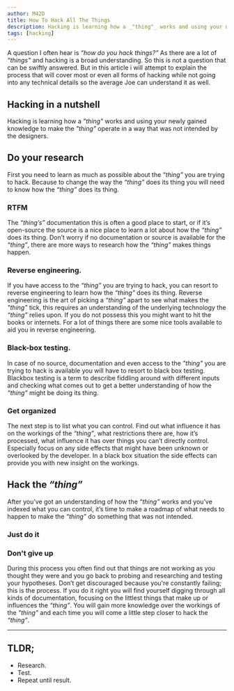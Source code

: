 ```yaml
---
author: M42D
title: How To Hack All The Things
description: Hacking is learning how a _"thing"_ works and using your newly gained knowledge to make the _"thing"_ operate in a way that was not intended by the designers.
tags: [hacking]
---
```

A question I often hear is _“how do you hack things?”_
As there are a lot of _“things”_ and hacking is a broad understanding. So this is not a question that can be swiftly answered. But in this article i will attempt to explain the process that will cover most or even all forms of hacking while not going into any technical details so the average Joe can understand it as well.


## Hacking in a nutshell
Hacking is learning how a _"thing"_ works and using your newly gained knowledge to make the _"thing"_ operate in a way that was not intended by the designers.


## Do your research
First you need to learn as much as possible about the _“thing”_ you are trying to hack.
Because to change the way the _“thing”_ does its thing you will need to know how the _“thing”_ does its thing.

### RTFM
The _“thing’s”_ documentation this is often a good place to start, or if it’s open-source the source is a nice place to learn a lot about how the _“thing”_ does its thing. Don’t worry if no documentation or source is available for the _“thing”_, there are more ways to research how the _“thing”_ makes things happen.

### Reverse engineering.
If you have access to the _“thing”_ you are trying to hack, you can resort to reverse engineering to learn how the _“thing”_ does its thing. Reverse engineering is the art of picking a _“thing”_ apart to see what makes the _"thing"_ tick, this requires an understanding of the underlying technology the _“thing”_ relies upon. If you do not possess this you might want to hit the books or internets. For a lot of things there are some nice tools available to aid you in reverse engineering.  

### Black-box testing.
In case of no source, documentation and even access to the _"thing"_ you are trying to hack is available you will have to resort to black box testing. Blackbox testing is a term to describe fiddling around with different inputs and checking what comes out to get a better understanding of how the _“thing”_ might be doing its thing. 

### Get organized
The next step is to list what you can control. Find out what influence it has on the workings of the _“thing”_, what restrictions there are, how it’s processed, what influence it has over things you can’t directly control. Especially focus on any side effects that might have been unknown or overlooked by the developer. In a black box situation the side effects can provide you with new insight on the workings.


## Hack the _“thing”_
After you’ve got an understanding of how the _“thing”_ works and you’ve indexed what you can control, it’s time to make a roadmap of what needs to happen to make the _“thing”_ do something that was not intended.

### Just do it

### Don't give up
During this process you often find out that things are not working as you thought they were and you go back to probing and researching and testing your hypotheses. Don’t get discouraged because you're constantly failing; this is the process. If you do it right you will find yourself digging through all kinds of documentation, focusing on the littlest things that make up or influences the _“thing”_. You will gain more knowledge over the workings of the _"thing"_ and each time you will come a little step closer to hack the _“thing”_.  

---

## TLDR;
- Research.
- Test.
- Repeat until result.
